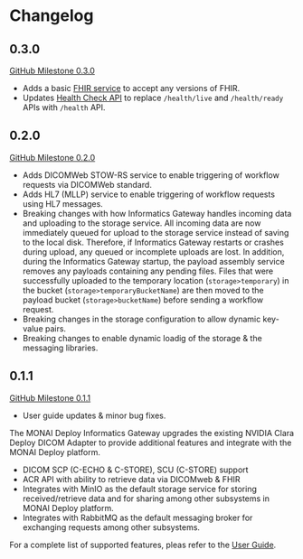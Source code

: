 <!--
  ~ Copyright 2021-2022 MONAI Consortium
  ~
  ~ Licensed under the Apache License, Version 2.0 (the "License");
  ~ you may not use this file except in compliance with the License.
  ~ You may obtain a copy of the License at
  ~
  ~ http://www.apache.org/licenses/LICENSE-2.0
  ~
  ~ Unless required by applicable law or agreed to in writing, software
  ~ distributed under the License is distributed on an "AS IS" BASIS,
  ~ WITHOUT WARRANTIES OR CONDITIONS OF ANY KIND, either express or implied.
  ~ See the License for the specific language governing permissions and
  ~ limitations under the License.
-->


# Changelog
## 0.3.0

[GitHub Milestone 0.3.0](https://github.com/Project-MONAI/monai-deploy-informatics-gateway/milestone/3)

- Adds a basic [FHIR service](api/rest/config.md) to accept any versions of FHIR.
- Updates [Health Check API](api/rest/health.md) to replace `/health/live` and `/health/ready` APIs with `/health` API.

## 0.2.0

[GitHub Milestone 0.2.0](https://github.com/Project-MONAI/monai-deploy-informatics-gateway/milestone/6)

- Adds DICOMWeb STOW-RS service to enable triggering of workflow requests via DICOMWeb standard.
- Adds HL7 (MLLP) service to enable triggering of workflow requests using HL7 messages.
- Breaking changes with how Informatics Gateway handles incoming data and uploading to the storage service.
  All incoming data are now immediately queued for upload to the storage service instead of saving to the local disk.
  Therefore, if Informatics Gateway restarts or crashes during upload, any queued or incomplete uploads are lost. 
  In addition, during the Informatics Gateway startup, the payload assembly service removes any payloads containing 
  any pending files. Files that were successfully uploaded to the temporary location (`storage>temporary`) in the 
  bucket (`storage>temporaryBucketName`) are then moved to the payload bucket (`storage>bucketName`) before sending a workflow request.  
- Breaking changes in the storage configuration to allow dynamic key-value pairs.
- Breaking changes to enable dynamic loadig of the storage & the messaging libraries.

## 0.1.1

[GitHub Milestone 0.1.1](https://github.com/Project-MONAI/monai-deploy-informatics-gateway/milestone/6)

- User guide updates & minor bug fixes.

The MONAI Deploy Informatics Gateway upgrades the existing NVIDIA Clara Deploy DICOM Adapter to provide additional features and integrate with the MONAI Deploy platform.

- DICOM SCP (C-ECHO & C-STORE), SCU (C-STORE) support
- ACR API with ability to retrieve data via DICOMweb & FHIR
- Integrates with MinIO as the default storage service for storing received/retrieve data and for sharing among other subsystems in MONAI Deploy platform.
- Integrates with RabbitMQ as the default messaging broker for exchanging requests among other subsystems.


For a complete list of supported features, pleas refer to the [User Guide](./index.md).
